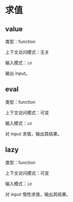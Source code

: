 # 求值

## value

类型：function

上下文访问模式：无关

输入模式：`id`

输出 input。

## eval

类型：function

上下文访问模式：可变

输入模式：`id`

对 input 求值，输出其结果。

## lazy

类型：function

上下文访问模式：可变

输入模式：`id`

对 input 惰性求值，输出其结果。
